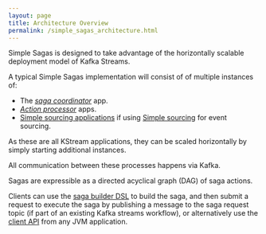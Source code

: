 ```yaml
---
layout: page
title: Architecture Overview
permalink: /simple_sagas_architecture.html
---
```


Simple Sagas is designed to take advantage of the horizontally scalable deployment model of Kafka Streams.

A typical Simple Sagas implementation will consist of of multiple instances of:
* The [*saga coordinator*](/simple_sagas_saga_coordinator.html) app.
* [*Action processor*](/simple_sagas_action_processors.html) apps.
* [Simple sourcing applications](/simple_sourcing_application_builder.html) if using [Simple sourcing](/simple_sourcing_docs_home.html) for event sourcing. 

As these are all KStream applications, they can be scaled horizontally by simply starting additional instances.

All communication between these processes happens via Kafka.

Sagas are expressible as a directed acyclical graph (DAG) of saga actions. 

Clients can use the [saga builder DSL](simple_sagas_saga_builder_dsl.html) to build the saga, 
and then submit a request to execute the saga by publishing a message to the saga request topic (if part of an existing Kafka streams workflow),
 or alternatively use the [client API](/simple_sagas_client_api.html) from any JVM application.

